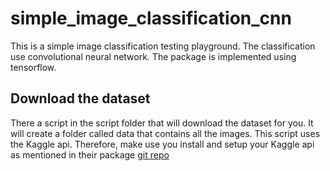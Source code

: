 # simple_image_classification_cnn
This is a simple image classification testing playground. The classification use convolutional neural network. The package is implemented using tensorflow.

## Download the dataset
There a script in the script folder that will download the dataset for you. It will create a folder called data that contains all the images. This script uses the Kaggle api. Therefore, make use you install and setup your Kaggle api as mentioned in their package [git repo](https://github.com/Kaggle/kaggle-api)
